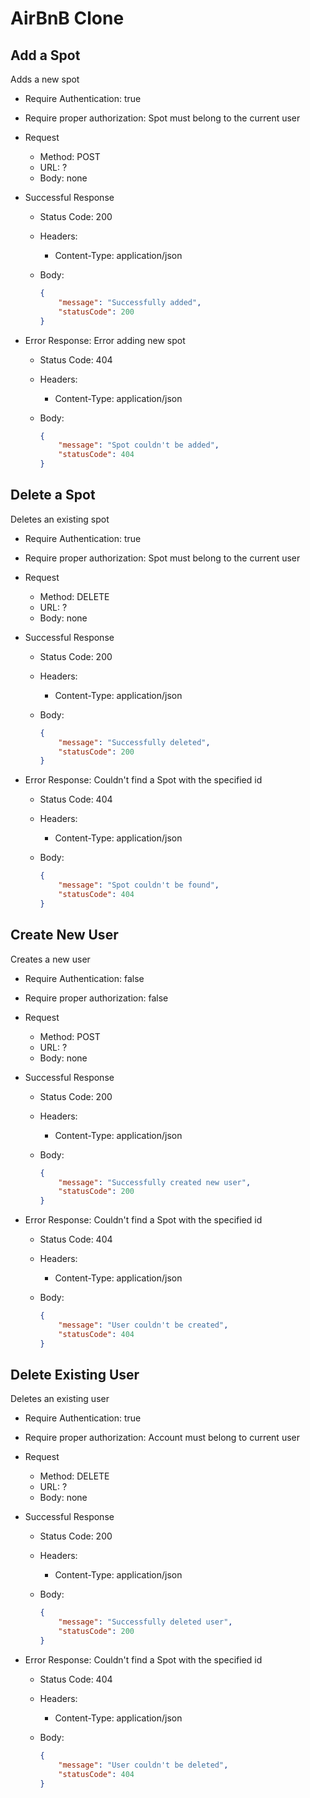 # AirBnB Clone

## Add a Spot

Adds a new spot

* Require Authentication: true
* Require proper authorization: Spot must belong to the current user
* Request
    * Method: POST
    * URL: ?
    * Body: none

* Successful Response
    * Status Code: 200
    * Headers:
        * Content-Type: application/json
    * Body:

        ```json
        {
            "message": "Successfully added",
            "statusCode": 200
        }
        ```

* Error Response: Error adding new spot
    * Status Code: 404
    * Headers:
        * Content-Type: application/json
    * Body:

        ```json
        {
            "message": "Spot couldn't be added",
            "statusCode": 404
        }
        ```

## Delete a Spot

Deletes an existing spot

* Require Authentication: true
* Require proper authorization: Spot must belong to the current user
* Request
    * Method: DELETE
    * URL: ?
    * Body: none

* Successful Response
    * Status Code: 200
    * Headers:
        * Content-Type: application/json
    * Body:

        ```json
        {
            "message": "Successfully deleted",
            "statusCode": 200
        }
        ```

* Error Response: Couldn't find a Spot with the specified id
    * Status Code: 404
    * Headers:
        * Content-Type: application/json
    * Body:

        ```json
        {
            "message": "Spot couldn't be found",
            "statusCode": 404
        }
        ```


## Create New User

Creates a new user

* Require Authentication: false
* Require proper authorization: false
* Request
    * Method: POST
    * URL: ?
    * Body: none

* Successful Response
    * Status Code: 200
    * Headers:
        * Content-Type: application/json
    * Body:

        ```json
        {
            "message": "Successfully created new user",
            "statusCode": 200
        }
        ```

* Error Response: Couldn't find a Spot with the specified id
    * Status Code: 404
    * Headers:
        * Content-Type: application/json
    * Body:

        ```json
        {
            "message": "User couldn't be created",
            "statusCode": 404
        }
        ```

## Delete Existing User

Deletes an existing user

* Require Authentication: true
* Require proper authorization: Account must belong to current user
* Request
    * Method: DELETE
    * URL: ?
    * Body: none

* Successful Response
    * Status Code: 200
    * Headers:
        * Content-Type: application/json
    * Body:

        ```json
        {
            "message": "Successfully deleted user",
            "statusCode": 200
        }
        ```

* Error Response: Couldn't find a Spot with the specified id
    * Status Code: 404
    * Headers:
        * Content-Type: application/json
    * Body:

        ```json
        {
            "message": "User couldn't be deleted",
            "statusCode": 404
        }
        ```
